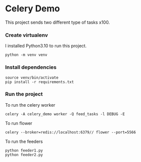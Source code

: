 # Celery Demo

This project sends two different type of tasks x100.

### Create virtualenv

I installed Python3.10 to run this project.

```
python -m venv venv
```

### Install dependencies

```
source venv/bin/activate
pip install -r requirements.txt
```

### Run the project

To run the celery worker
```
celery -A celery_demo worker -Q feed_tasks -l DEBUG -E
```

To run flower
```
celery --broker=redis://localhost:6379// flower --port=5566
```

To run the feeders
```
python feeder1.py
python feeder2.py
```
